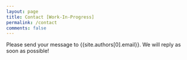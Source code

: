 ```yaml
---
layout: page
title: Contact [Work-In-Progress]
permalink: /contact
comments: false
---
```


<p class="mb-4">Please send your message to {{site.authors[0].email}}. We will reply as soon as possible!</p>

<!-- <form action="https://formspree.io/{{site.email}}" method="POST">     -->
<!-- <p class="mb-4">Please send your message to {{site.name}}. We will reply as soon as possible!</p> -->
<!-- <div class="form-group row">
<div class="col-md-6">
<input class="form-control" type="text" name="name" placeholder="Name*" required>
</div>
<div class="col-md-6">
<input class="form-control" type="email" name="_replyto" placeholder="E-mail Address*" required>
</div>
</div>
<textarea rows="8" class="form-control mb-3" name="message" placeholder="Message*" required></textarea>    
<input class="btn btn-dark" type="submit" value="Send">
</form> -->